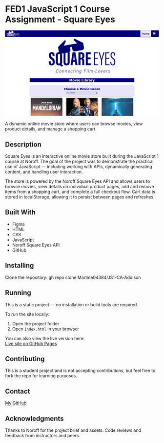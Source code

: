 # FED1 JavaScript 1 Course Assignment - Square Eyes

![Screenshot of Square Eyes homepage](./assets/screenshot-square-eyes-homepage.jpg)

A dynamic online movie store where users can browse movies, view product details, and manage a shopping cart.

## Description

Square Eyes is an interactive online movie store built during the JavaScript 1 course at Noroff. The goal of the project was to demonstrate the practical use of JavaScript — including working with APIs, dynamically generating content, and handling user interaction.

The store is powered by the Noroff Square Eyes API and allows users to browse movies, view details on individual product pages, add and remove items from a shopping cart, and complete a full checkout flow. Cart data is stored in localStorage, allowing it to persist between pages and refreshes.

## Built With

- Figma
- HTML
- CSS
- JavaScript
- Noroff Square Eyes API
- GitHub

## Installing

Clone the repository: gh repo clone Martine04384/JS1-CA-Addison

## Running

This is a static project — no installation or build tools are required.

To run the site locally:

1. Open the project folder
2. Open `index.html` in your browser

You can also view the live version here:  
[Live site on GitHub Pages](https://martine04384.github.io/JS1-CA-Addison/)

## Contributing

This is a student project and is not accepting contributions, but feel free to fork the repo for learning purposes.

## Contact

[My GitHub](https://github.com/martine04384)

## Acknowledgments

Thanks to Noroff for the project brief and assets.
Code reviews and feedback from instructors and peers.
